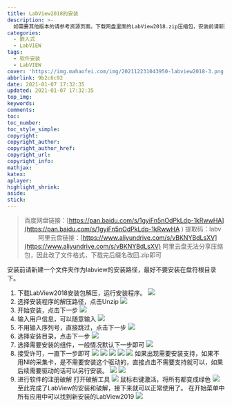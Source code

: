 ```yaml
---
title: LabView2018的安装
description: >-
  如需要其他版本的请参考资源页面。下载网盘里面的LabView2018.zip压缩包，安装前请新建一个文件夹作为labview的安装路径，最好不要安装在盘符根目录下。
categories:
  - 嵌入式
  - LabVIEW
tags:
  - 软件安装
  - LabVIEW
cover: 'https://img.mahaofei.com/img/202112231043950-labview2018-3.png'
abbrlink: 9b2c6c92
date: 2021-01-07 17:32:35
updated: 2021-01-07 17:32:35
top_img:
keywords:
comments:
toc:
toc_number:
toc_style_simple:
copyright:
copyright_author:
copyright_author_href:
copyright_url:
copyright_info:
mathjax:
katex:
aplayer:
highlight_shrink:
aside:
stick:
---
```


>百度网盘链接：[https://pan.baidu.com/s/1gyiFn5nOdPkLdp-1kRwwHA](https://pan.baidu.com/s/1gyiFn5nOdPkLdp-1kRwwHA )
>提取码：labv 
>&emsp;&emsp;
>阿里云盘链接：[https://www.aliyundrive.com/s/vBKNYBdLsXV](https://www.aliyundrive.com/s/vBKNYBdLsXV)
>阿里云盘无法分享压缩包，因此改了文件格式，下载完后缀名改回.zip即可

安装前请新建一个文件夹作为labview的安装路径，最好不要安装在盘符根目录下。
1. 下载LabView2018安装包解压，运行安装程序。
![](https://img.mahaofei.com/img/202112231042371-labview2018-1.png)
3. 选择安装程序的解压路径，点击Unzip
![](https://img.mahaofei.com/img/202112231043655-labview2018-2.png)
4. 开始安装，点击下一步
![](https://img.mahaofei.com/img/202112231043950-labview2018-3.png)
5. 输入用户信息，可以随意输入
![](https://img.mahaofei.com/img/202112231043887-labview2018-4.png)
6. 不用输入序列号，直接跳过，点击下一步
![](https://img.mahaofei.com/img/202112231043425-labview2018-5.png)
7. 选择安装目录，点击下一步
![](https://img.mahaofei.com/img/202112231044650-labview2018-6.png)
8. 选择需要安装的组件，一般情况默认下一步即可
![](https://img.mahaofei.com/img/202112231044511-labview2018-7.png)
9. 接受许可，一直下一步即可
![](https://img.mahaofei.com/img/202112231044061-labview2018-8.png)
![](https://img.mahaofei.com/img/202112231045566-labview2018-9.png)
![](https://img.mahaofei.com/img/202112231045211-labview2018-10.png)
![](https://img.mahaofei.com/img/202112231045881-labview2018-11.png)
![](https://img.mahaofei.com/img/202112231045928-labview2018-12.png)
如果出现需要安装支持，如果不用NI的采集卡，是不需要安装这个驱动的，直接点击不需要支持就可以，如果后续需要驱动的话可以另行安装。
![](https://img.mahaofei.com/img/202112231046513-labview2018-13.png)
![](https://img.mahaofei.com/img/202112231046586-labview2018-14.png)
10. 进行软件的注册破解
打开破解工具
![](https://img.mahaofei.com/img/202112231046976-labview2018-15.png)
鼠标右键激活，将所有都变成绿色
![](https://img.mahaofei.com/img/202112231046569-labview2018-16.png)
至此完成了LabView的安装和破解，接下来就可以正常使用了。
在开始菜单中所有应用中可以找到新安装的LabView2019
![](https://img.mahaofei.com/img/202112231046828-labview2018-17.png)